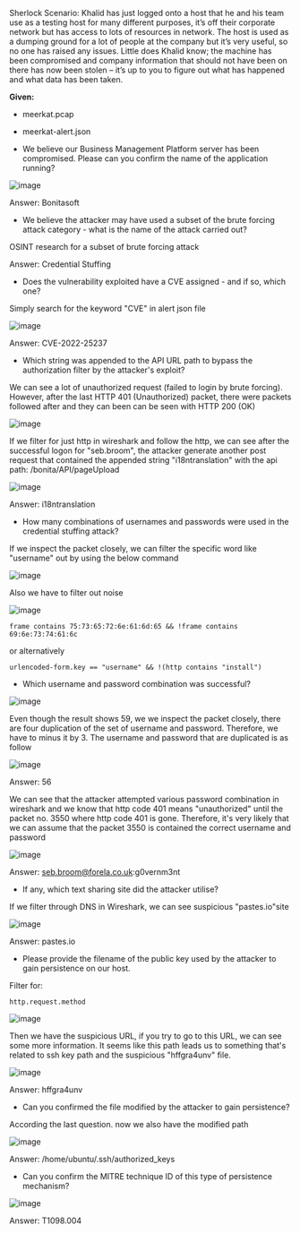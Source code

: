 Sherlock Scenario:
Khalid has just logged onto a host that he and his team use as a testing host for many different purposes, it’s off their corporate network but has access to lots of resources in network. The host is used as a dumping ground for a lot of people at the company but it’s very useful, so no one has raised any issues. Little does Khalid know; the machine has been compromised and company information that should not have been on there has now been stolen – it’s up to you to figure out what has happened and what data has been taken.


**Given:**
- meerkat.pcap
- meerkat-alert.json



- We believe our Business Management Platform server has been compromised. Please can you confirm the name of the application running?

![image](https://github.com/jirayus013t/cybersecurityprojects/assets/49973180/949db684-e32c-4a7f-8397-a751f1f43abf)

Answer: Bonitasoft

- We believe the attacker may have used a subset of the brute forcing attack category - what is the name of the attack carried out?

OSINT research for a subset of brute forcing attack

Answer: Credential Stuffing

- Does the vulnerability exploited have a CVE assigned - and if so, which one?

Simply search for the keyword "CVE" in alert json file

![image](https://github.com/jirayus013t/cybersecurityprojects/assets/49973180/eea32031-3037-4240-9c57-1d12d9096838)

Answer: CVE-2022-25237

- Which string was appended to the API URL path to bypass the authorization filter by the attacker's exploit?


We can see a lot of unauthorized request (failed to login by brute forcing). However,  after the last HTTP 401 (Unauthorized) packet, there were packets followed after and they can been can be seen with HTTP 200 (OK)

![image](https://github.com/jirayus013t/cybersecurityprojects/assets/49973180/fe77a203-8fc5-4509-bdda-de4e87f07520)

If we filter for just http in wireshark and follow the http, we can see after the successful logon for "seb.broom", the attacker generate another post request that contained the appended string "i18ntranslation" with the api path: /bonita/API/pageUpload

![image](https://github.com/jirayus013t/cybersecurityprojects/assets/49973180/fa3422a1-9caa-4c43-abce-8d1f85cc71be)

Answer: i18ntranslation

- How many combinations of usernames and passwords were used in the credential stuffing attack?


If we inspect the packet closely, we can filter the specific word like "username" out by using the below command

![image](https://github.com/jirayus013t/cybersecurityprojects/assets/49973180/d5f1dc3d-58dd-4eef-be8b-953022b5eb72)


Also we have to filter out noise

![image](https://github.com/jirayus013t/cybersecurityprojects/assets/49973180/5758b92d-e2b0-4df0-a91f-5cac23601f25)

```
frame contains 75:73:65:72:6e:61:6d:65 && !frame contains 69:6e:73:74:61:6c

```
or alternatively

```
urlencoded-form.key == "username" && !(http contains "install")
```
- Which username and password combination was successful?


![image](https://github.com/jirayus013t/cybersecurityprojects/assets/49973180/69fde73c-c8d1-45e4-9d4a-01bdedfa621c)


Even though the result shows 59, we we inspect the packet closely, there are four duplication of the set of username and password. Therefore, we have to minus it by 3. The username and password that are duplicated is as follow 

![image](https://github.com/jirayus013t/cybersecurityprojects/assets/49973180/d1858cd8-8e71-405a-a338-b0488598253a)

Answer: 56


We can see that the attacker attempted various password combination in wireshark and we know that http code 401 means "unauthorized" until the packet no. 3550 where http code 401 is gone. Therefore, it's very likely that we can assume that the packet 3550 is contained the correct username and password

![image](https://github.com/jirayus013t/cybersecurityprojects/assets/49973180/88906422-b625-4a6a-804b-52b58dc4cd92)


Answer: seb.broom@forela.co.uk:g0vernm3nt


- If any, which text sharing site did the attacker utilise?

If we filter through DNS in Wireshark, we can see suspicious "pastes.io"site

![image](https://github.com/jirayus013t/cybersecurityprojects/assets/49973180/c2ac0ded-121a-4b6b-923f-3773fd10d83f)

Answer: pastes.io


- Please provide the filename of the public key used by the attacker to gain persistence on our host.

Filter for:
```
http.request.method
```

![image](https://github.com/jirayus013t/cybersecurityprojects/assets/49973180/d897f65f-09a6-4a8d-b5a6-2b6c0209c373)



Then we have the suspicious URL, if you try to go to this URL, we can see some more information. It seems like this path leads us to something that's related to ssh key path and the suspicious "hffgra4unv" file.

![image](https://github.com/jirayus013t/cybersecurityprojects/assets/49973180/98308e34-b477-4b82-b431-b62d11a4b470)


Answer: hffgra4unv


- Can you confirmed the file modified by the attacker to gain persistence?

According the last question. now we also have the modified path

![image](https://github.com/jirayus013t/cybersecurityprojects/assets/49973180/8061f7a6-52ed-400d-9012-7553375ddf46)

Answer: /home/ubuntu/.ssh/authorized_keys


- Can you confirm the MITRE technique ID of this type of persistence mechanism?

![image](https://github.com/jirayus013t/cybersecurityprojects/assets/49973180/cd5c5a38-9160-46d0-8777-a8731ebcd24c)


Answer: T1098.004
